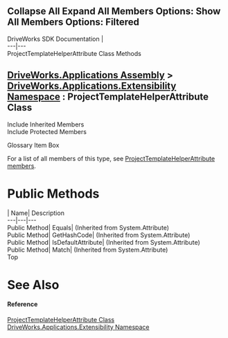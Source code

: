 Collapse All Expand All Members Options: Show All  Members Options: Filtered   
---  
DriveWorks SDK Documentation  |   
---|---  
ProjectTemplateHelperAttribute Class Methods   
  
[DriveWorks.Applications Assembly](topic13.md) > [DriveWorks.Applications.Extensibility Namespace](topic1995.md) : ProjectTemplateHelperAttribute Class  
---  
  
Include Inherited Members    
Include Protected Members    


Glossary Item Box

For a list of all members of this type, see [ProjectTemplateHelperAttribute members](topic2145.md).

# Public Methods

| Name| Description  
---|---|---  
Public Method| Equals|  (Inherited from System.Attribute)  
Public Method| GetHashCode|  (Inherited from System.Attribute)  
Public Method| IsDefaultAttribute|  (Inherited from System.Attribute)  
Public Method| Match|  (Inherited from System.Attribute)  
Top

# See Also

#### Reference

[ProjectTemplateHelperAttribute Class](topic2144.md)   
[DriveWorks.Applications.Extensibility Namespace](topic1995.md)


